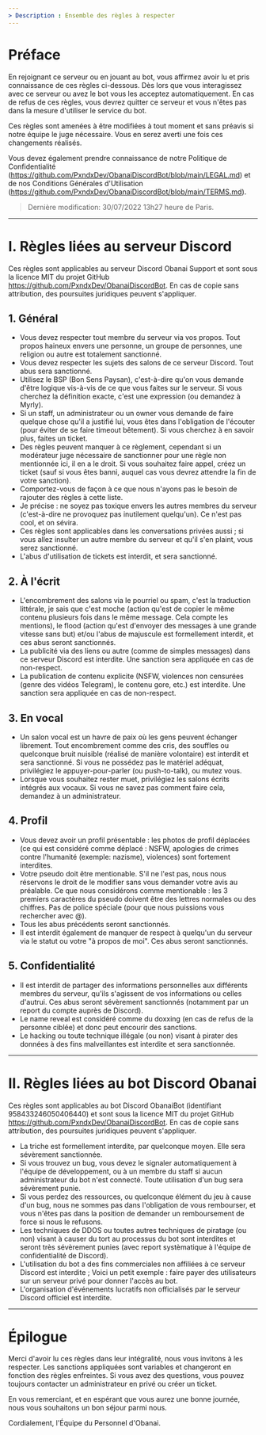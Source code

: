 ```yaml
---
> Description : Ensemble des règles à respecter
---
```


# Préface

En rejoignant ce serveur ou en jouant au bot, vous affirmez avoir lu et pris connaissance de ces règles ci-dessous. Dès lors que vous interagissez avec ce serveur ou avez le bot vous les acceptez automatiquement. En cas de refus de ces règles, vous devrez quitter ce serveur et vous n'êtes pas dans la mesure d'utiliser le service du bot.

Ces règles sont amenées à être modifiées à tout moment et sans préavis si notre équipe le juge nécessaire. Vous en serez averti une fois ces changements réalisés.

Vous devez également prendre connaissance de notre Politique de Confidentialité (https://github.com/PxndxDev/ObanaiDiscordBot/blob/main/LEGAL.md) et de nos Conditions Générales d'Utilisation (https://github.com/PxndxDev/ObanaiDiscordBot/blob/main/TERMS.md).

> Dernière modification: 30/07/2022 13h27 heure de Paris.

---

# I. Règles liées au serveur Discord

Ces règles sont applicables au serveur Discord Obanai Support et sont sous la licence MIT du projet GitHub https://github.com/PxndxDev/ObanaiDiscordBot. En cas de copie sans attribution, des poursuites juridiques peuvent s'appliquer.

## 1. Général

- Vous devez respecter tout membre du serveur via vos propos. Tout propos haineux envers une personne, un groupe de personnes, une religion ou autre est totalement sanctionné.
- Vous devez respecter les sujets des salons de ce serveur Discord. Tout abus sera sanctionné.
- Utilisez le BSP (Bon Sens Paysan), c'est-à-dire qu'on vous demande d'être logique vis-à-vis de ce que vous faites sur le serveur. Si vous cherchez la définition exacte, c'est une expression (ou demandez à Myrly).
- Si un staff, un administrateur ou un owner vous demande de faire quelque chose qu'il a justifié lui, vous êtes dans l'obligation de l'écouter (pour éviter de se faire timeout bêtement). Si vous cherchez à en savoir plus, faites un ticket.
- Des règles peuvent manquer à ce règlement, cependant si un modérateur juge nécessaire de sanctionner pour une règle non mentionnée ici, il en a le droit. Si vous souhaitez faire appel, créez un ticket (sauf si vous êtes banni, auquel cas vous devrez attendre la fin de votre sanction).
- Comportez-vous de façon à ce que nous n'ayons pas le besoin de rajouter des règles à cette liste.
- Je précise : ne soyez pas toxique envers les autres membres du serveur (c'est-à-dire ne provoquez pas inutilement quelqu'un). Ce n'est pas cool, et on sévira.
- Ces règles sont applicables dans les conversations privées aussi ; si vous allez insulter un autre membre du serveur et qu'il s'en plaint, vous serez sanctionné.
- L'abus d'utilisation de tickets est interdit, et sera sanctionné.

## 2. À l'écrit

- L'encombrement des salons via le pourriel ou spam, c'est la traduction littérale, je sais que c'est moche (action qu'est de copier le même contenu plusieurs fois dans le même message. Cela compte les mentions), le flood (action qu'est d'envoyer des messages à une grande vitesse sans but) et/ou l'abus de majuscule est formellement interdit, et ces abus seront sanctionnés.
- La publicité via des liens ou autre (comme de simples messages) dans ce serveur Discord est interdite. Une sanction sera appliquée en cas de non-respect.
- La publication de contenu explicite (NSFW, violences non censurées (genre des vidéos Telegram), le contenu gore, etc.) est interdite. Une sanction sera appliquée en cas de non-respect.

## 3. En vocal

- Un salon vocal est un havre de paix où les gens peuvent échanger librement. Tout encombrement comme des cris, des souffles ou quelconque bruit nuisible (réalisé de manière volontaire) est interdit et sera sanctionné. Si vous ne possédez pas le matériel adéquat, privilégiez le appuyer-pour-parler (ou push-to-talk), ou mutez vous.
- Lorsque vous souhaitez rester muet, privilégiez les salons écrits intégrés aux vocaux. Si vous ne savez pas comment faire cela, demandez à un administrateur.

## 4. Profil

- Vous devez avoir un profil présentable : les photos de profil déplacées (ce qui est considéré comme déplacé : NSFW, apologies de crimes contre l'humanité (exemple: nazisme), violences) sont fortement interdites.
- Votre pseudo doit être mentionable. S'il ne l'est pas, nous nous réservons le droit de le modifier sans vous demander votre avis au préalable. Ce que nous considérons comme mentionable : les 3 premiers caractères du pseudo doivent être des lettres normales ou des chiffres. Pas de police spéciale (pour que nous puissions vous rechercher avec @).
- Tous les abus précédents seront sanctionnés.
- Il est interdit également de manquer de respect à quelqu'un du serveur via le statut ou votre "à propos de moi". Ces abus seront sanctionnés.

## 5. Confidentialité

- Il est interdit de partager des informations personnelles aux différents membres du serveur, qu'ils s'agissent de vos informations ou celles d'autrui. Ces abus seront sévèrement sanctionnés (notamment par un report du compte auprès de Discord).
- Le name reveal est considéré comme du doxxing (en cas de refus de la personne ciblée) et donc peut encourir des sanctions.
- Le hacking ou toute technique illégale (ou non) visant à pirater des données à des fins malveillantes est interdite et sera sanctionnée.

---

# II. Règles liées au bot Discord Obanai

Ces règles sont applicables au bot Discord ObanaiBot (identifiant 958433246050406440) et sont sous la licence MIT du projet GitHub https://github.com/PxndxDev/ObanaiDiscordBot. En cas de copie sans attribution, des poursuites juridiques peuvent s'appliquer.

- La triche est formellement interdite, par quelconque moyen. Elle sera sévèrement sanctionnée.
- Si vous trouvez un bug, vous devez le signaler automatiquement à l'équipe de développement, ou à un membre du staff si aucun administrateur du bot n'est connecté. Toute utilisation d'un bug sera sévèrement punie.
- Si vous perdez des ressources, ou quelconque élément du jeu à cause d'un bug, nous ne sommes pas dans l'obligation de vous rembourser, et vous n'êtes pas dans la position de demander un remboursement de force si nous le refusons.
- Les techniques de DDOS ou toutes autres techniques de piratage (ou non) visant à causer du tort au processus du bot sont interdites et seront très sévèrement punies (avec report systèmatique à l'équipe de confidentialité de Discord).
- L'utilisation du bot a des fins commerciales non affiliées à ce serveur Discord est interdite ; Voici un petit exemple : faire payer des utilisateurs sur un serveur privé pour donner l'accès au bot.
- L'organisation d'événements lucratifs non officialisés par le serveur Discord officiel est interdite.

---

# Épilogue

Merci d'avoir lu ces règles dans leur intégralité, nous vous invitons à les respecter. Les sanctions appliquées sont variables et changeront en fonction des règles enfreintes. Si vous avez des questions, vous pouvez toujours contacter un administrateur en privé ou créer un ticket.

En vous remerciant, et en espérant que vous aurez une bonne journée, nous vous souhaitons un bon séjour parmi nous.

Cordialement, l'Équipe du Personnel d'Obanai.